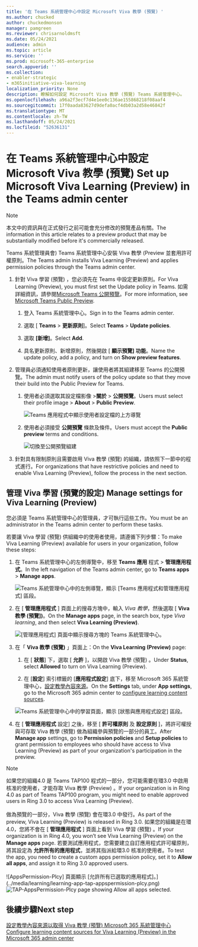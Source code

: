 ```yaml
---
title: '在 Teams 系統管理中心中設定 Microsoft Viva 教學 (預覽) '
ms.author: chucked
author: chuckedmonson
manager: pamgreen
ms.reviewer: chrisarnoldmsft
ms.date: 05/24/2021
audience: admin
ms.topic: article
ms.service: ''
ms.prod: microsoft-365-enterprise
search.appverid: ''
ms.collection:
- enabler-strategic
- m365initiative-viva-learning
localization_priority: None
description: 瞭解如何設定 Microsoft Viva 教學 (預覽) Teams 系統管理中心。
ms.openlocfilehash: a96a2f3ecf7d4e1ee0c136ae155868218f08aaf4
ms.sourcegitcommit: 17f0aada83627d9defa0acf4db03a2d58e46842f
ms.translationtype: MT
ms.contentlocale: zh-TW
ms.lasthandoff: 05/24/2021
ms.locfileid: "52636131"
---
```

# <a name="set-up-microsoft-viva-learning-preview-in-the-teams-admin-center"></a><span data-ttu-id="41633-103">在 Teams 系統管理中心中設定 Microsoft Viva 教學 (預覽) </span><span class="sxs-lookup"><span data-stu-id="41633-103">Set up Microsoft Viva Learning (Preview) in the Teams admin center</span></span>

> [!NOTE]
> <span data-ttu-id="41633-104">本文中的資訊與在正式發行之前可能會充分修改的預覽產品有關。</span><span class="sxs-lookup"><span data-stu-id="41633-104">The information in this article relates to a preview product that may be substantially modified before it's commercially released.</span></span> 

<span data-ttu-id="41633-105">Teams 系統管理員會) Teams 系統管理中心安裝 Viva 教學 (Preview 並套用許可權原則。</span><span class="sxs-lookup"><span data-stu-id="41633-105">The Teams admin installs Viva Learning (Preview) and applies permission policies through the Teams admin center.</span></span>

1. <span data-ttu-id="41633-106">針對 Viva 學習 (預覽) ，您必須先在 Teams 中設定更新原則。</span><span class="sxs-lookup"><span data-stu-id="41633-106">For Viva Learning (Preview), you must first set the Update policy in Teams.</span></span> <span data-ttu-id="41633-107">如需詳細資訊，請參閱[Microsoft Teams 公開預覽](/MicrosoftTeams/public-preview-doc-updates)。</span><span class="sxs-lookup"><span data-stu-id="41633-107">For more information, see [Microsoft Teams Public Preview](/MicrosoftTeams/public-preview-doc-updates).</span></span>

    1. <span data-ttu-id="41633-108">登入 Teams 系統管理中心。</span><span class="sxs-lookup"><span data-stu-id="41633-108">Sign in to the Teams admin center.</span></span>

    2. <span data-ttu-id="41633-109">選取 [ **Teams**  >  **更新原則**]。</span><span class="sxs-lookup"><span data-stu-id="41633-109">Select **Teams** > **Update policies**.</span></span>

    3. <span data-ttu-id="41633-110">選取 **[新增]**。</span><span class="sxs-lookup"><span data-stu-id="41633-110">Select **Add**.</span></span> 

    4. <span data-ttu-id="41633-111">具名更新原則、新增原則，然後開啟 [ **顯示預覽] 功能**。</span><span class="sxs-lookup"><span data-stu-id="41633-111">Name the update policy, add a policy, and turn on **Show preview features**.</span></span>

2. <span data-ttu-id="41633-112">管理員必須通知使用者原則更新，讓使用者將其組建移至 Teams 的公開預覽。</span><span class="sxs-lookup"><span data-stu-id="41633-112">The admin must notify users of the policy update so that they move their build into the Public Preview for Teams.</span></span> 

    1. <span data-ttu-id="41633-113">使用者必須選取其設定檔影像 >**關於**  >  **公開預覽**。</span><span class="sxs-lookup"><span data-stu-id="41633-113">Users must select their profile image > **About** > **Public Preview**.</span></span>
   
        ![Teams 應用程式中顯示使用者設定檔的上方導覽](../media/learning/learning-app-select-profile-teams.png)
    
    2. <span data-ttu-id="41633-115">使用者必須接受 **公開預覽** 條款及條件。</span><span class="sxs-lookup"><span data-stu-id="41633-115">Users must accept the **Public preview** terms and conditions.</span></span>

        ![切換至公開預覽組建](../media/learning/learning-app-switch-to-public-preview.png)
 
3. <span data-ttu-id="41633-117">針對具有限制原則且需要啟用 Viva 教學 (預覽) 的組織，請依照下一節中的程式進行。</span><span class="sxs-lookup"><span data-stu-id="41633-117">For organizations that have restrictive policies and need to enable Viva Learning (Preview), follow the process in the next section.</span></span>

## <a name="manage-settings-for-viva-learning-preview"></a><span data-ttu-id="41633-118">管理 Viva 學習 (預覽的設定) </span><span class="sxs-lookup"><span data-stu-id="41633-118">Manage settings for Viva Learning (Preview)</span></span>

<span data-ttu-id="41633-119">您必須是 Teams 系統管理中心的管理員，才可執行這些工作。</span><span class="sxs-lookup"><span data-stu-id="41633-119">You must be an administrator in the Teams admin center to perform these tasks.</span></span>

<span data-ttu-id="41633-120">若要讓 Viva 學習 (預覽) 供組織中的使用者使用，請遵循下列步驟：</span><span class="sxs-lookup"><span data-stu-id="41633-120">To make Viva Learning (Preview) available for users in your organization, follow these steps:</span></span>

1. <span data-ttu-id="41633-121">在 Teams 系統管理中心的左側導覽中，移至 **Teams 應用** 程式  >  **管理應用程式**。</span><span class="sxs-lookup"><span data-stu-id="41633-121">In the left navigation of the Teams admin center, go to **Teams apps** > **Manage apps**.</span></span>

   ![Teams 系統管理中心中的左側導覽，顯示 [Teams 應用程式和管理應用程式] 區段。](../media/learning/learning-app-teams-manage-apps-nav.png)

2. <span data-ttu-id="41633-123">在 [ **管理應用程式** ] 頁面上的搜尋方塊中，輸入 *Viva 教學*，然後選取 [ **Viva 教學 (預覽])**。</span><span class="sxs-lookup"><span data-stu-id="41633-123">On the **Manage apps** page, in the search box, type *Viva learning*, and then select **Viva Learning (Preview)**.</span></span>

   ![[管理應用程式] 頁面中顯示搜尋方塊的 Teams 系統管理中心。](../media/learning/learning-app-teams-manage-apps-page.png)

3. <span data-ttu-id="41633-125">在「 **Viva 教學 (預覽)** 」頁面上：</span><span class="sxs-lookup"><span data-stu-id="41633-125">On the **Viva Learning (Preview)** page:</span></span>

   1. <span data-ttu-id="41633-126">在 [ **狀態**] 下，選取 [ **允許** ]，以開啟 Viva 教學 (預覽) 。</span><span class="sxs-lookup"><span data-stu-id="41633-126">Under **Status**, select **Allowed** to turn on Viva Learning (Preview).</span></span>

   2. <span data-ttu-id="41633-127">在 [**設定**] 索引標籤的 [**應用程式設定**] 底下，移至 Microsoft 365 系統管理中心，[設定教學內容來源](content-sources-365-admin-center.md)。</span><span class="sxs-lookup"><span data-stu-id="41633-127">On the **Settings** tab, under **App settings**, go to the Microsoft 365 admin center to [configure learning content sources](content-sources-365-admin-center.md).</span></span>

   ![Teams 系統管理中心中的學習頁面，顯示 [狀態與應用程式設定] 區段。](../media/learning/learning-app-teams-learning-page.png)

4. <span data-ttu-id="41633-129">在 [ **管理應用程式** 設定] 之後，移至 [ **許可權原則** 及 **設定原則** ]，將許可權授與可存取 Viva 教學 (預覽) 做為組織參與預覽的一部分的員工。</span><span class="sxs-lookup"><span data-stu-id="41633-129">After **Manage app** settings, go to **Permission policies** and **Setup policies** to grant permission to employees who should have access to Viva Learning (Preview) as part of your organization's participation in the preview.</span></span>

> [!NOTE]
>  <span data-ttu-id="41633-130">如果您的組織4.0 是 Teams TAP100 程式的一部分，您可能需要在環3.0 中啟用核准的使用者，才能存取 Viva 教學 (Preview) 。</span><span class="sxs-lookup"><span data-stu-id="41633-130">If your organization is in Ring 4.0 as part of Teams TAP100 program, you might need to enable approved users in Ring 3.0 to access Viva Learning (Preview).</span></span> <br><br><span data-ttu-id="41633-131">做為預覽的一部分，Viva 教學 (預覽) 會在環3.0 中發行。</span><span class="sxs-lookup"><span data-stu-id="41633-131">As part of the preview, Viva Learning (Preview) is released in Ring 3.0.</span></span> <span data-ttu-id="41633-132">如果您的組織是在環4.0，您將不會在 [ **管理應用程式** ] 頁面上看到 Viva 學習 (預覽) 。</span><span class="sxs-lookup"><span data-stu-id="41633-132">If your organization is in Ring 4.0, you won’t see Viva Learning (Preview) on the **Manage apps** page.</span></span> <span data-ttu-id="41633-133">若要測試應用程式，您需要建立自訂應用程式許可權原則，將其設定為 **允許所有的應用程式**，並將其指派給環3.0 核准的使用者。</span><span class="sxs-lookup"><span data-stu-id="41633-133">To test the app, you need to create a custom apps permission policy, set it to **Allow all apps**, and assign it to Ring 3.0 approved users.</span></span> <br><br>   <span data-ttu-id="41633-134">![AppsPermission-Plcy] 頁面顯示 [允許所有已選取的應用程式]。](../media/learning/learning-app-tap-appspermission-plcy.png)</span><span class="sxs-lookup"><span data-stu-id="41633-134">![TAP-AppsPermission-Plcy page showing Allow all apps selected.](../media/learning/learning-app-tap-appspermission-plcy.png)</span></span>

## <a name="next-step"></a><span data-ttu-id="41633-135">後續步驟</span><span class="sxs-lookup"><span data-stu-id="41633-135">Next step</span></span>

[<span data-ttu-id="41633-136">設定教學內容來源以取得 Viva 教學 (預覽) Microsoft 365 系統管理中心</span><span class="sxs-lookup"><span data-stu-id="41633-136">Configure learning content sources for Viva Learning (Preview) in the Microsoft 365 admin center</span></span>](content-sources-365-admin-center.md)
